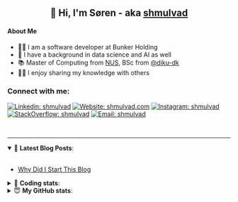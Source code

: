 <h2 align="center">
	👋 Hi, I'm Søren - aka <a href="https://shmulvad.com">shmulvad</a>
</h2>

#### About Me
- 👨‍💻 I am a software developer at Bunker Holding
- 🤖 I have a background in data science and AI as well
- 📚 Master of Computing from [NUS], BSc from [@diku-dk]
- 👨‍🏫 I enjoy sharing my knowledge with others

### Connect with me:

[![Linkedin: shmulvad](https://img.shields.io/badge/shmulvad-blue?style=flat&logo=Linkedin&logoColor=white)][linkedin]
[![Website: shmulvad.com](https://img.shields.io/badge/shmulvad.com-47CCCC?&style=flat&logo=Google-Chrome&logoColor=white)][website]
[![Instagram: shmulvad](https://img.shields.io/badge/-@shmulvad-purple?style=flat&logo=Instagram&logoColor=white)][instagram]
[![StackOverflow: shmulvad](https://img.shields.io/badge/shmulvad-FE7A16?style=flat&logo=stack-overflow&logoColor=white)][stackOverflow]
[![Email: shmulvad](https://img.shields.io/badge/shmulvad-D14836?style=flat&logo=gmail&logoColor=white)][mail]

<br />

---

<details open>
 <summary>📕 <b>Latest Blog Posts</b>: </summary>

<br>

<!-- BLOG-POST-LIST:START -->
- [Why Did I Start This Blog](https://shmulvad.com/blog/why-did-start-this-blog)
<!-- BLOG-POST-LIST:END -->

</details>

<!-- --- -->

<details>
 <summary>🤖 <b>Coding stats</b>: </summary>

<br>

NOTE: Doesn't track coding at work.

<!--START_SECTION:waka-->
![Code Time](http://img.shields.io/badge/Code%20Time-3%2C094%20hrs%2018%20mins-blue)

**I'm an Early 🐤** 

```text
🌞 Morning                2270 commits        ██████░░░░░░░░░░░░░░░░░░░   25.54 % 
🌆 Daytime                3470 commits        ██████████░░░░░░░░░░░░░░░   39.05 % 
🌃 Evening                2229 commits        ██████░░░░░░░░░░░░░░░░░░░   25.08 % 
🌙 Night                  918 commits         ███░░░░░░░░░░░░░░░░░░░░░░   10.33 % 
```


📊 **This Week I Spent My Time On** 

```text
💬 Programming Languages: 
Python                   5 hrs 15 mins       ██████████░░░░░░░░░░░░░░░   41.98 % 
Other                    2 hrs 52 mins       ██████░░░░░░░░░░░░░░░░░░░   23.01 % 
TypeScript               2 hrs 13 mins       ████░░░░░░░░░░░░░░░░░░░░░   17.74 % 
JSON                     1 hr 6 mins         ██░░░░░░░░░░░░░░░░░░░░░░░   08.80 % 
Bash                     21 mins             █░░░░░░░░░░░░░░░░░░░░░░░░   02.93 % 

🔥 Editors: 
VS Code                  9 hrs 42 mins       ███████████████████░░░░░░   77.62 % 
Zsh                      2 hrs 45 mins       █████░░░░░░░░░░░░░░░░░░░░   21.98 % 
Sublime Text             2 mins              ░░░░░░░░░░░░░░░░░░░░░░░░░   00.39 % 

🐱‍💻 Projects: 
km24-core                7 hrs 31 mins       ███████████████░░░░░░░░░░   60.14 % 
chr                      2 hrs 52 mins       ██████░░░░░░░░░░░░░░░░░░░   22.91 % 
search_string            1 hr 50 mins        ████░░░░░░░░░░░░░░░░░░░░░   14.70 % 
Terminal                 10 mins             ░░░░░░░░░░░░░░░░░░░░░░░░░   01.42 % 
company-scrapers         3 mins              ░░░░░░░░░░░░░░░░░░░░░░░░░   00.44 % 
```


 Last Updated on 17/03/2025 18:51:16 UTC
<!--END_SECTION:waka-->

</details>

<!-- --- -->

<details>
 <summary>😇 <b>My GitHub stats</b>: </summary>

<br>

<img align="left" alt="shmulvad's Github Stats" src="https://github-readme-stats.vercel.app/api?username=shmulvad&show_icons=true&hide_border=true" />

</details>



[website]: https://shmulvad.com
[linkedin]: https://linkedin.com/in/shmulvad
[instagram]: https://instagram.com/shmulvad
[stackOverflow]: https://stackoverflow.com/users/9248793/shmulvad
[mail]: mailto:shmulvad@gmail.com
[@diku-dk]: https://github.com/diku-dk
[github]: https://github.com/shmulvad
[NUS]: https://www.nus.edu.sg
